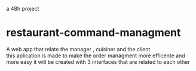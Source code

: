 a 48h project
# restaurant-command-managment
A web app that relate the manager , cuisiner and the client  
this aplication is made to make the order managment more efficente and more easy 
it will be created with 3 interfaces that are related to each other 


